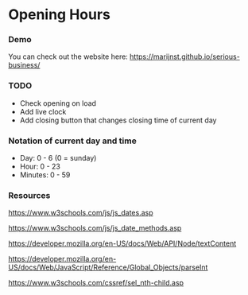 # Opening Hours

### Demo

You can check out the website here: https://marijnst.github.io/serious-business/

### TODO

* Check opening on load
* Add live clock
* Add closing button that changes closing time of current day

### Notation of current day and time

* Day: 0 - 6 (0 = sunday)
* Hour: 0 - 23
* Minutes: 0 - 59


### Resources

https://www.w3schools.com/js/js_dates.asp

https://www.w3schools.com/js/js_date_methods.asp

https://developer.mozilla.org/en-US/docs/Web/API/Node/textContent

https://developer.mozilla.org/en-US/docs/Web/JavaScript/Reference/Global_Objects/parseInt

https://www.w3schools.com/cssref/sel_nth-child.asp